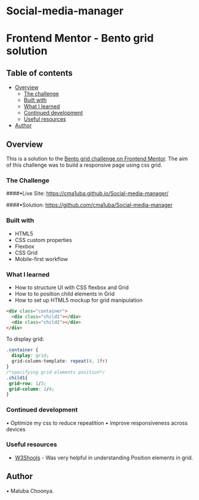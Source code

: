 # Social-media-manager

# Frontend Mentor - Bento grid solution

## Table of contents

- [Overview](#overview)
  - [The challenge](#the-challenge)
  - [Built with](#built-with)
  - [What I learned](#what-i-learned)
  - [Continued development](#continued-development)
  - [Useful resources](#useful-resources)
- [Author](#author)


## Overview
This is a solution to the [Bento grid challenge on Frontend Mentor](https://www.frontendmentor.io/challenges/bento-grid-RMydElrlOj). The aim of this challenge was to build a responsive page using css grid.

### The Challenge

####•Live Site: https://cma1uba.github.io/Social-media-manager/

####•Solution: https://github.com/cma1uba/Social-media-manager

### Built with

- HTML5
- CSS custom properties
- Flexbox
- CSS Grid
- Mobile-first workflow

### What I learned

- How to structure UI with CSS flexbox and Grid
- How to to position child elements in Grid
- How to set up HTML5 mockup for grid manipulation

```html
<div class="container">
  <div class="child1"></div>
  <div class="child2"></div>
</div>
```
To display grid:
```css
.container {
  display: grid;
  grid-column-template: repeat(4, 1fr)
}
/*specifying grid elements position*/
.child1{
 grid-row: 1/3;
 grid-column: 2/4;
}
```

### Continued development

• Optimize my css to reduce repeatition
• improve responsiveness across devices

### Useful resources

- [W3Shools](https://www.w3schools.com) - Was very helpful in understanding Position elements in grid.

## Author
   • Maluba Choonya.

